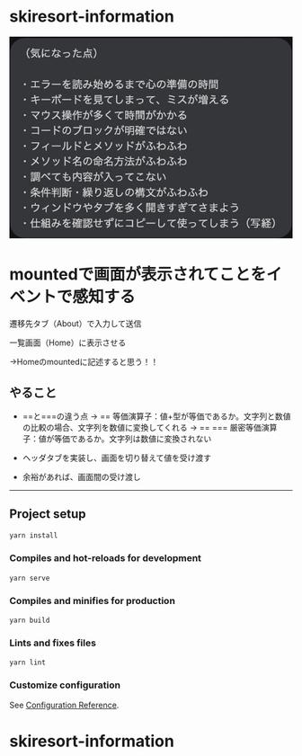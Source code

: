 # skiresort-information
![Alt text](EFCEB1A2-5A32-431F-A501-3DFC2009C711_1_201_a.jpeg)

# mountedで画面が表示されてことをイベントで感知する

遷移先タブ（About）で入力して送信

一覧画面（Home）に表示させる

->Homeのmountedに記述すると思う！！

## やること

- ==と===の違う点
  -> == 等価演算子：値+型が等価であるか。文字列と数値の比較の場合、文字列を数値に変換してくれる
  -> == === 厳密等価演算子：値が等価であるか。文字列は数値に変換されない

- ヘッダタブを実装し、画面を切り替えて値を受け渡す
- 余裕があれば、画面間の受け渡し

---


## Project setup
```
yarn install
```

### Compiles and hot-reloads for development
```
yarn serve
```

### Compiles and minifies for production
```
yarn build
```

### Lints and fixes files
```
yarn lint
```

### Customize configuration
See [Configuration Reference](https://cli.vuejs.org/config/).
# skiresort-information
